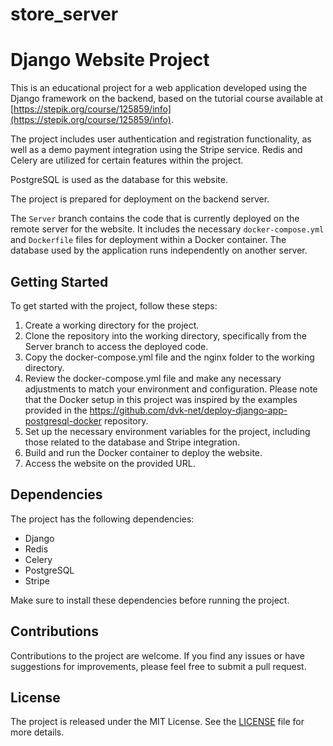 # store_server
# Django Website Project

This is an educational project for a web application developed using the Django framework on the backend, based on the tutorial course available at [https://stepik.org/course/125859/info](https://stepik.org/course/125859/info).

The project includes user authentication and registration functionality, as well as a demo payment integration using the Stripe service. Redis and Celery are utilized for certain features within the project.

PostgreSQL is used as the database for this website.

The project is prepared for deployment on the backend server.

The `Server` branch contains the code that is currently deployed on the remote server for the website. It includes the necessary `docker-compose.yml` and `Dockerfile` files for deployment within a Docker container. The database used by the application runs independently on another server.

## Getting Started

To get started with the project, follow these steps:

1. Create a working directory for the project.
2. Clone the repository into the working directory, specifically from the Server branch to access the deployed code.
3. Copy the docker-compose.yml file and the nginx folder to the working directory.
4. Review the docker-compose.yml file and make any necessary adjustments to match your environment and configuration. Please note that the Docker setup in this project was inspired by the examples provided in the https://github.com/dvk-net/deploy-django-app-postgresql-docker repository.
5. Set up the necessary environment variables for the project, including those related to the database and Stripe integration.
6. Build and run the Docker container to deploy the website.
7. Access the website on the provided URL.

## Dependencies

The project has the following dependencies:

- Django
- Redis
- Celery
- PostgreSQL
- Stripe

Make sure to install these dependencies before running the project.

## Contributions

Contributions to the project are welcome. If you find any issues or have suggestions for improvements, please feel free to submit a pull request.

## License

The project is released under the MIT License. See the [LICENSE](LICENSE) file for more details.
